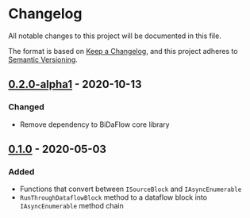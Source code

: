 # Changelog
All notable changes to this project will be documented in this file.

The format is based on [Keep a Changelog](https://keepachangelog.com/en/1.1.0/),
and this project adheres to [Semantic Versioning](https://semver.org/spec/v2.0.0.html).

## [0.2.0-alpha1] - 2020-10-13
### Changed
- Remove dependency to BiDaFlow core library

## [0.1.0] - 2020-05-03
### Added
- Functions that convert between `ISourceBlock` and `IAsyncEnumerable`
- `RunThroughDataflowBlock` method to a dataflow block into `IAsyncEnumerable` method chain

[0.2.0-alpha1]: https://github.com/azyobuzin/BiDaFlow/releases/tag/asyncenum-v0.2.0-alpha1
[0.1.0]: https://github.com/azyobuzin/BiDaFlow/releases/tag/asyncenum-v0.1.0
